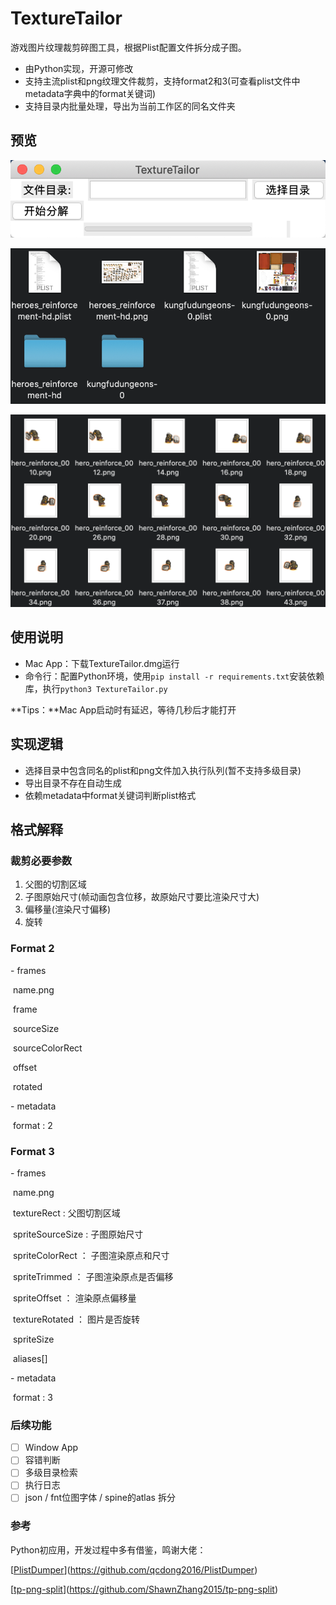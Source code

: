 # TextureTailor

游戏图片纹理裁剪碎图工具，根据Plist配置文件拆分成子图。

- 由Python实现，开源可修改
- 支持主流plist和png纹理文件裁剪，支持format2和3(可查看plist文件中metadata字典中的format关键词)
- 支持目录内批量处理，导出为当前工作区的同名文件夹

## 预览

![WX20210125-212234@2x](screenshot/WX20210125-212234@2x.png)

![WX20210125-215307@2x](screenshot/WX20210125-215307@2x.png)

![WX20210125-215411@2x](screenshot/WX20210125-215411@2x.png)



## 使用说明

- Mac App：下载TextureTailor.dmg运行
- 命令行：配置Python环境，使用`pip install -r requirements.txt`安装依赖库，执行`python3 TextureTailor.py`

**Tips：**Mac App启动时有延迟，等待几秒后才能打开



## 实现逻辑

- 选择目录中包含同名的plist和png文件加入执行队列(暂不支持多级目录)
- 导出目录不存在自动生成
- 依赖metadata中format关键词判断plist格式





## 格式解释

### 裁剪必要参数

1. 父图的切割区域
2. 子图原始尺寸(帧动画包含位移，故原始尺寸要比渲染尺寸大)
3. 偏移量(渲染尺寸偏移)
4. 旋转



### Format 2

\- frames

​    name.png

​        frame

​        sourceSize

​        sourceColorRect

​        offset

​        rotated

\- metadata

​    format : 2



### Format 3



\- frames

​    name.png

​        textureRect : 父图切割区域 

​        spriteSourceSize : 子图原始尺寸

​        spriteColorRect ： 子图渲染原点和尺寸

​        spriteTrimmed ： 子图渲染原点是否偏移

​        spriteOffset ： 渲染原点偏移量 

​        textureRotated ： 图片是否旋转

​        spriteSize

​        aliases[]

\- metadata

​    format : 3



### 后续功能

- [ ] Window App
- [ ] 容错判断
- [ ] 多级目录检索
- [ ] 执行日志
- [ ] json / fnt位图字体 / spine的atlas 拆分

### 参考

Python初应用，开发过程中多有借鉴，鸣谢大佬：

[[PlistDumper](https://github.com/qcdong2016/PlistDumper)](https://github.com/qcdong2016/PlistDumper)

[[tp-png-split](https://github.com/ShawnZhang2015/tp-png-split)](https://github.com/ShawnZhang2015/tp-png-split)